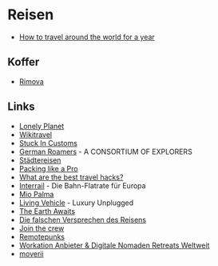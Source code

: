 # Reisen

- [How to travel around the world for a year](https://blog.alexmaccaw.com/how-to-travel-around-the-world-for-a-year/)

## Koffer

- [Rimova](https://www.rimowa.com/)

## Links

- [Lonely Planet](https://www.lonelyplanet.com/)
- [Wikitravel](https://wikitravel.org)
- [Stuck In Customs](https://stuckincustoms.com/)
- [German Roamers](https://germanroamers.org/) - A CONSORTIUM OF EXPLORERS
- [Städtereisen](https://www.22places.de/staedtereisen/)
- [Packing like a Pro](https://www.youtube.com/watch?v=L5UlxHsgD58)
- [What are the best travel hacks?](https://qr.ae/pGjbLX)
- [Interrail](https://www.bahn.de/angebot/international/interrail) - Die Bahn-Flatrate für Europa
- [Mio Palma](https://mio-palma.de/)
- [Living Vehicle](https://www.livingvehicle.com/home-v2) - Luxury Unplugged
- [The Earth Awaits](https://www.theearthawaits.com/)
- [Die falschen Versprechen des Reisens](https://www.deutschlandfunk.de/die-falschen-versprechen-des-reisens-100.html)
- [Join the crew](https://join-the-crew.com/de/)
- [Remotepunks](https://www.remotepunks.com/)
- [Workation Anbieter & Digitale Nomaden Retreats Weltweit](https://juliacolonia.de/workation-anbieter-digitale-nomaden-retreats/)
- [moverii](https://moverii.de/)